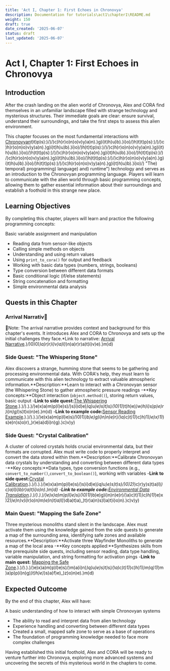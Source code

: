 ```yaml
---
title: 'Act I, Chapter 1: First Echoes in Chronovya'
description: Documentation for tutorials\act1\chapter1\README.md
weight: 150
draft: true
date_created: '2025-06-07'
status: draft
last_updated: '2025-06-07'
---
```


# Act I, Chapter 1: First Echoes in Chronovya

## Introduction

After the crash landing on the alien world of Chronovya, Alex and CORA find themselves in an unfamiliar landscape filled with strange technology and mysterious structures. Their immediate goals are clear: ensure survival, understand their surroundings, and take the first steps to assess this alien environment.

This chapter focuses on the most fundamental interactions with [Chronovyan](https://chronovyan.github.io/h)t)t)p)s):)/)/)c)h)r)o)n)o)v)y)a)n).)g)i)t)h)u)b).)i)o)/)h)t)t)p)s):)/)/)c)h)r)o)n)o)v)y)a)n).)g)i)t)h)u)b).)i)o)/)h)t)t)p)s):)/)/)c)h)r)o)n)o)v)y)a)n).)g)i)t)h)u)b).)i)o)/)h)t)t)p)s):)/)/)c)h)r)o)n)o)v)y)a)n).)g)i)t)h)u)b).)i)o)/)h)t)t)p)s):)/)/)c)h)r)o)n)o)v)y)a)n).)g)i)t)h)u)b).)i)o)/)h)t)t)p)s):)/)/)c)h)r)o)n)o)v)y)a)n).)g)i)t)h)u)b).)i)o)/)h)t)t)p)s):)/)/)c)h)r)o)n)o)v)y)a)n).)g)i)t)h)u)b).)i)o)/) "The) temporal) programming) language) and) runtime") technology and serves as an introduction to the Chronovyan programming language. Players will learn to communicate with the alien world through basic programming concepts, allowing them to gather essential information about their surroundings and establish a foothold in this strange new place.

## Learning Objectives

By completing this chapter, players will learn and practice the following programming concepts:

 Basic variable assignment and manipulation
- Reading data from sensor-like objects
- Calling simple methods on objects
- Understanding and using return values
- Using `print_to_cora()` for output and feedback
- Working with basic data types (numbers, strings, booleans)
- Type conversion between different data formats
- Basic conditional logic (if/else statements)
- String concatenation and formatting
- Simple environmental data analysis

## Quests in this Chapter

### Arrival Narrativ
Note: The arrival narrative provides context and background for this chapter's events. It introduces Alex and CORA to Chronovya and sets up the initial challenges they face.*Link to narrative: [Arrival Narrative](/).)/)0)0)_)a)r)r)i)v)a)l)_)n)a)r)r)a)t)i)v)e).)m)d)

### Side Quest: "The Whispering Stone"

Alex discovers a strange, humming stone that seems to be gathering and processing environmental data. With CORA's help, they must learn to communicate with this alien technology to extract valuable atmospheric information.**Description:**Learn to interact with a Chronovyan sensor (the Whispering Stone) to gather atmospheric pressure readings
-**Key concepts:**Object interaction (`object.method()`), storing return values, basic output
-**Link to side quest:**[The Whispering Stone](/).).)/).).)/)e)x)a)m)p)l)e)s)/)s)i)d)e)_)q)u)e)s)t)s)/)0)1)_)t)h)e)_)w)h)i)s)p)e)r)i)n)g)_)s)t)o)n)e).)m)d)
-**Link to example code:**[Sensor Reading Example](/).).)/).).)/)e)x)a)m)p)l)e)s)/)0)1)_)b)e)g)i)n)n)e)r)/)a)c)t)1)_)c)h)1)_)e)x)1)_)s)e)n)s)o)r)_)r)e)a)d)i)n)g).)c)v)y)

### Side Quest: "Crystal Calibration"

A cluster of colored crystals holds crucial environmental data, but their formats are corrupted. Alex must write code to properly interpret and convert the data stored within them.**Description:**Calibrate Chronovyan data crystals by understanding and converting between different data types
-**Key concepts:**Data types, type conversion functions (e.g., `convert_to_number()`,`convert_to_boolean()`), working with variables
-**Link to side quest:**[Crystal Calibration](/).).)/).).)/)e)x)a)m)p)l)e)s)/)s)i)d)e)_)q)u)e)s)t)s)/)0)2)_)c)r)y)s)t)a)l)_)c)a)l)i)b)r)a)t)i)o)n).)m)d)
-**Link to example code:**[Environmental Data Translation](/).).)/).).)/)e)x)a)m)p)l)e)s)/)0)1)_)b)e)g)i)n)n)e)r)/)a)c)t)1)_)c)h)1)_)e)x)2)_)e)n)v)i)r)o)n)m)e)n)t)a)l)_)d)a)t)a)_)t)r)a)n)s)l)a)t)i)o)n).)c)v)y)

### Main Quest: "Mapping the Safe Zone"

Three mysterious monoliths stand silent in the landscape. Alex must activate them using the knowledge gained from the side quests to generate a map of the surrounding area, identifying safe zones and available resources.**Description:**Activate three Wayfinder Monoliths to generate a map of the local area
-**Key concepts applied:**Synthesizes skills from the prerequisite side quests, including sensor reading, data type handling, variable manipulation, and string formatting for activation pings
-**Link to main quest:** [Mapping the Safe Zone](/).).)/).).)/)e)x)a)m)p)l)e)s)/)m)a)i)n)_)q)u)e)s)t)s)/)a)c)t)1)_)c)h)1)_)m)q)1)_)m)a)p)p)i)n)g)_)t)h)e)_)s)a)f)e)_)z)o)n)e).)m)d)

## Expected Outcome

By the end of this chapter, Alex will have:

 A basic understanding of how to interact with simple Chronovyan systems
- The ability to read and interpret data from alien technology
- Experience handling and converting between different data types
- Created a small, mapped safe zone to serve as a base of operations
- The foundation of programming knowledge needed to face more complex challenges

Having established this initial foothold, Alex and CORA will be ready to venture further into Chronovya, exploring more advanced systems and uncovering the secrets of this mysterious world in the chapters to come.